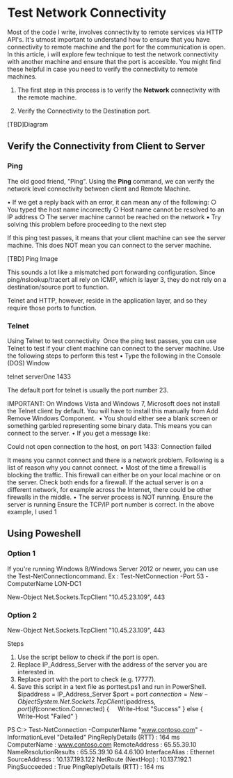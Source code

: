 # Test Network Connectivity

Most of the code I write, involves connectivity to remote services via HTTP API's. It's utmost important to understand how to ensure that you have connectivity to remote machine and the port for the communication is open. In this article, i will explore few technique to test the network connectivity with another machine and ensure that the port is accesible. You might find these helpful in case you need to verify the connectivity to remote machines.

1. The first step in this process is to verify the **Network** connectivity with the remote machine.

2. Verify the Connectivity to the Destination port.

[TBD]Diagram

## Verify the Connectivity from Client to Server

### Ping

The old good friend, "Ping". Using the **Ping** command, we can verify the network level connectivity between client and Remote Machine.


• If we get a reply back with an error, it can mean any of the following:
		○ You typed the host name incorrectly
		○ Host name cannot be resolved to an IP address
		○ The server machine cannot be reached on the network
	• Try solving this problem before proceeding to the next step

If this ping test passes, it means that your client machine can see the server machine. This does NOT mean you can connect to the server machine.

[TBD] Ping Image

This sounds a lot like a mismatched port forwarding configuration. Since ping/nslookup/tracert all rely on ICMP, which is layer 3, they do not rely on a destination/source port to function.

Telnet and HTTP, however, reside in the application layer, and so they require those ports to function.

### Telnet
Using Telnet to test connectivity 
Once the ping test passes, you can use Telnet to test if your client machine can connect to the server machine. Use the following steps to perform this test
	• Type the following in the Console (DOS) Window

telnet serverOne 1433

The default port for telnet is usually the port number 23.

IMPORTANT: On Windows Vista and Windows 7, Microsoft does not install the Telnet client by default. You will have to install this manually from Add Remove Windows Component. 
	• You should either see a blank screen or something garbled representing some binary data. This means you can connect to the server.
	• If you get a message like:

Could not open connection to the host, on port 1433: Connection failed

It means you cannot connect and there is a network problem.
Following is a list of reason why you cannot connect.
	• Most of the time a firewall is blocking the traffic. This firewall can either be on your local machine or on the server. Check both ends for a firewall. If the actual server is on a different network, for example across the Internet, there could be other firewalls in the middle.
	• The server process is NOT running. Ensure the server is running
Ensure the TCP/IP port number is correct. In the above example, I used 1

## Using Poweshell

### Option 1

If you're running Windows 8/Windows Server 2012 or newer, you can use the Test-NetConnectioncommand.
Ex : Test-NetConnection -Port 53 -ComputerName LON-DC1


New-Object Net.Sockets.TcpClient "10.45.23.109", 443 

### Option 2


New-Object Net.Sockets.TcpClient "10.45.23.109", 443 


Steps
1. Use the script bellow to check if the port is open.
2. Replace IP_Address_Server with the address of the server you are interested in.
3. Replace port with the port to check (e.g. 17777).
4. Save this script in a text file as porttest.ps1 and run in PowerShell.
$ipaddress = IP_Address_Server
$port = port
$connection = New-Object System.Net.Sockets.TcpClient($ipaddress, $port)
if ($connection.Connected) {
    Write-Host "Success"
}
else {
    Write-Host "Failed"
}

PS C:\> Test-NetConnection -ComputerName "www.contoso.com" -InformationLevel "Detailed"
PingReplyDetails (RTT) : 164 ms
ComputerName           : www.contoso.com
RemoteAddress          : 65.55.39.10
NameResolutionResults  : 65.55.39.10
64.4.6.100
InterfaceAlias         : Ethernet
SourceAddress          : 10.137.193.122
NetRoute (NextHop)     : 10.137.192.1
PingSucceeded          : True
PingReplyDetails (RTT) : 164 ms



